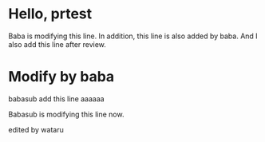# Hello, prtest
Baba is modifying this line.
In addition, this line is also added by baba.
And I also add this line after review.

# Modify by baba

babasub add this line
aaaaaa

Babasub is modifying this line now.

edited by wataru

